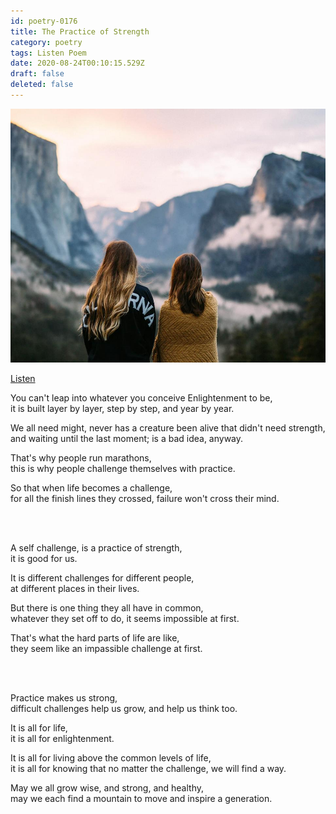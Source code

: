 ```yaml
---
id: poetry-0176
title: The Practice of Strength
category: poetry
tags: Listen Poem
date: 2020-08-24T00:10:15.529Z
draft: false
deleted: false
---
```


![Illustration](image/poetry-0176-illustration.jpg)

[Listen](audio/poetry-0176.mp3)

You can't leap into whatever you conceive Enlightenment to be,<br>
it is built layer by layer, step by step, and year by year.

We all need might, never has a creature been alive that didn't need strength,<br>
and waiting until the last moment; is a bad idea, anyway.

That's why people run marathons,<br>
this is why people challenge themselves with practice.

So that when life becomes a challenge,<br>
for all the finish lines they crossed, failure won't cross their mind.

<br><br>

A self challenge, is a practice of strength,<br>
it is good for us.

It is different challenges for different people,<br>
at different places in their lives.

But there is one thing they all have in common,<br>
whatever they set off to do, it seems impossible at first.

That's what the hard parts of life are like,<br>
they seem like an impassible challenge at first.

<br><br>

Practice makes us strong,<br>
difficult challenges help us grow, and help us think too.

It is all for life,<br>
it is all for enlightenment.

It is all for living above the common levels of life,<br>
it is all for knowing that no matter the challenge, we will find a way.

May we all grow wise, and strong, and healthy,<br>
may we each find a mountain to move and inspire a generation.
